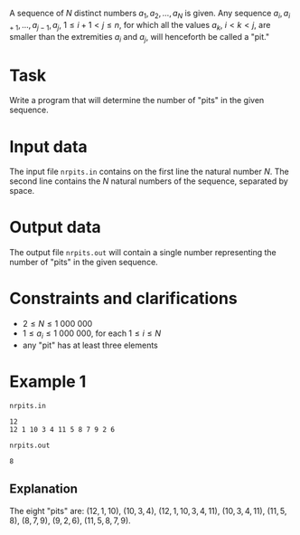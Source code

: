 
A sequence of $N$ distinct numbers $a_1, a_2, \dots, a_N$ is given. Any sequence $a_i, a_{i+1}, \dots, a_{j-1}, a_j$, $1 \leq i + 1 < j \leq n$, for which all the values $a_k$, $i < k < j$, are smaller than the extremities $a_i$ and $a_j$, will henceforth be called a "pit."

# Task

Write a program that will determine the number of "pits" in the given sequence.

# Input data

The input file `nrpits.in` contains on the first line the natural number $N$. The second line contains the $N$ natural numbers of the sequence, separated by space.

# Output data

The output file `nrpits.out` will contain a single number representing the number of "pits" in the given sequence.

# Constraints and clarifications

* $2 \leq N \leq 1 \ 000 \ 000$
* $1 \leq a_i \leq 1 \ 000 \ 000$, for each $1 \leq i \leq N$
* any "pit" has at least three elements

# Example 1

`nrpits.in`
```
12
12 1 10 3 4 11 5 8 7 9 2 6
```

`nrpits.out`
```
8
```

## Explanation

The eight "pits" are: $(12, 1, 10)$, $(10, 3, 4)$, $(12, 1, 10, 3, 4, 11)$, $(10, 3, 4, 11)$, $(11, 5, 8)$, $(8, 7, 9)$, $(9, 2, 6)$, $(11, 5, 8, 7, 9)$.
